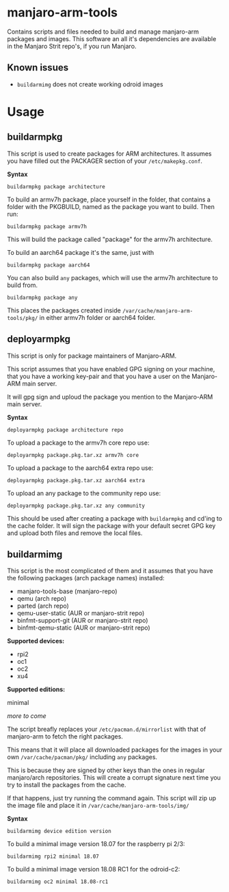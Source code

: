 # manjaro-arm-tools
Contains scripts and files needed to build and manage manjaro-arm packages and images.
This software an all it's dependencies are available in the Manjaro Strit repo's, if you run Manjaro.


## Known issues
* `buildarmimg` does not create working odroid images

# Usage
## buildarmpkg
This script is used to create packages for ARM architectures.
It assumes you have filled out the PACKAGER section of your `/etc/makepkg.conf`.

**Syntax**

`buildarmpkg package architecture`

To build an armv7h package, place yourself in the folder, that contains a folder with the PKGBUILD, named as the package you want to build. Then run:

`buildarmpkg package armv7h`

This will build the package called "package" for the armv7h architecture.

To build an aarch64 package it's the same, just with

`buildarmpkg package aarch64`

You can also build `any` packages, which will use the armv7h architecture to build from.

`buildarmpkg package any`

This places the packages created inside `/var/cache/manjaro-arm-tools/pkg/` in either armv7h folder or aarch64 folder.

## deployarmpkg
This script is only for package maintainers of Manjaro-ARM.

This script assumes that you have enabled GPG signing on your machine, that you have a working key-pair and that you have a user on the Manjaro-ARM main server.

It will gpg sign and uploud the package you mention to the Manjaro-ARM main server.


**Syntax**

`deployarmpkg package architecture repo`

To upload a package to the armv7h core repo use:

`deployarmpkg package.pkg.tar.xz armv7h core`

To upload a package to the aarch64 extra repo use:

`deployarmpkg package.pkg.tar.xz aarch64 extra`

To upload an any package to the community repo use:

`deployarmpkg package.pkg.tar.xz any community`

This should be used after creating a package with `buildarmpkg` and cd'ing to the cache folder. It will sign the package with your default secret GPG key and upload both files
and remove the local files.

## buildarmimg
This script is the most complicated of them and it assumes that you have the following packages (arch package names) installed:
* manjaro-tools-base (manjaro-repo)
* qemu (arch repo)
* parted (arch repo)
* qemu-user-static (AUR or manjaro-strit repo)
* binfmt-support-git (AUR or manjaro-strit repo)
* binfmt-qemu-static (AUR or manjaro-strit repo)

**Supported devices:**
* rpi2
* oc1
* oc2
* xu4

**Supported editions:**

minimal

*more to come*

The script breafly replaces your `/etc/pacman.d/mirrorlist` with that of manjaro-arm to fetch the right packages.

This means that it will place all downloaded packages for the images in your own `/var/cache/pacman/pkg/` including `any` packages.

This is because they are signed by other keys than the ones in regular manjaro/arch repositories. This will create a corrupt signature next time you try to install the packages from the cache.

If that happens, just try running the command again. This script will zip up the image file and place it in `/var/cache/manjaro-arm-tools/img/`

**Syntax**

`buildarmimg device edition version`

To build a minimal image version 18.07 for the raspberry pi 2/3:

`buildarmimg rpi2 minimal 18.07`

To build a minimal image version 18.08 RC1 for the odroid-c2:

`buildarmimg oc2 minimal 18.08-rc1`
